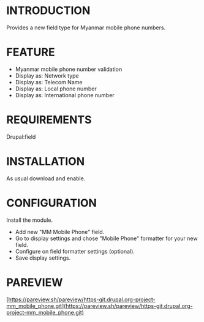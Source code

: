 # INTRODUCTION

Provides a new field type for Myanmar mobile phone numbers.

# FEATURE

- Myanmar mobile phone number validation
- Display as: Network type
- Display as: Telecom Name
- Display as: Local phone number
- Display as: International phone number
 
# REQUIREMENTS

Drupal:field

# INSTALLATION

As usual download and enable.

# CONFIGURATION

Install the module.
- Add new "MM Mobile Phone" field.
- Go to display settings and chose "Mobile Phone" formatter for your new field.
- Configure on field formatter settings (optional).
- Save display settings.

# PAREVIEW

[https://pareview.sh/pareview/https-git.drupal.org-project-mm_mobile_phone.git](https://pareview.sh/pareview/https-git.drupal.org-project-mm_mobile_phone.git)
